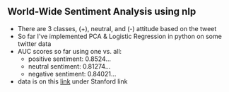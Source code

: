 ## World-Wide Sentiment Analysis using nlp
* There are 3 classes, (+), neutral, and (-) attitude based on the tweet
* So far I've implemented PCA & Logistic Regression in python on some twitter data
* AUC scores so far using one vs. all:
	* positive sentiment: 0.8524...
	* neutral sentiment: 0.81274...
	* negative sentiment: 0.84021...
* data is on this [link](http://help.sentiment140.com/for-students/) under Stanford link

